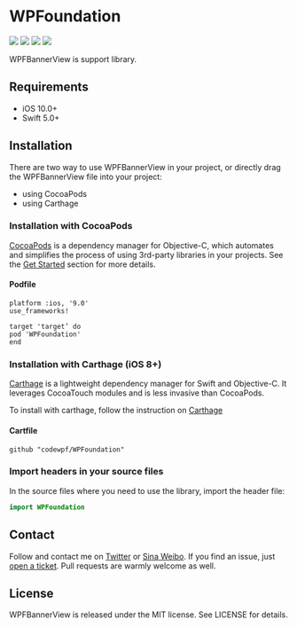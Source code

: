 # WPFoundation

<p align="left">
<a href="https://travis-ci.org/onevcat/Kingfisher"><img src="https://img.shields.io/travis/onevcat/Kingfisher/master.svg"></a>
<a href="https://github.com/Carthage/Carthage/"><img src="https://img.shields.io/badge/Carthage-compatible-4BC51D.svg?style=flat"></a>
<a href="http://onevcat.github.io/Kingfisher/"><img src="https://img.shields.io/cocoapods/v/Kingfisher.svg?style=flat"></a>
<a href="https://raw.githubusercontent.com/onevcat/Kingfisher/master/LICENSE"><img src="https://img.shields.io/cocoapods/l/Kingfisher.svg?style=flat"></a>
</p>

WPFBannerView is support library.

## Requirements
- iOS 10.0+
- Swift 5.0+

## Installation

There are two way to use WPFBannerView in your project, or directly drag the WPFBannerView file into your project:

- using CocoaPods
- using Carthage

### Installation with CocoaPods
[CocoaPods](http://cocoapods.org/) is a dependency manager for Objective-C, which automates and simplifies the process of using 3rd-party libraries in your projects. See the [Get Started](http://cocoapods.org/#get_started) section for more details.

#### Podfile
```
platform :ios, '9.0'
use_frameworks!

target 'target’ do
pod 'WPFoundation'
end
```

### Installation with Carthage (iOS 8+)

[Carthage](https://github.com/Carthage/Carthage) is a lightweight dependency manager for Swift and Objective-C. It leverages CocoaTouch modules and is less invasive than CocoaPods.

To install with carthage, follow the instruction on [Carthage](https://github.com/Carthage/Carthage)

#### Cartfile
```
github "codewpf/WPFoundation"
```

### Import headers in your source files

In the source files where you need to use the library, import the header file:

```swift
import WPFoundation
```

## Contact
Follow and contact me on [Twitter](https://twitter.com/Alex___0394) or [Sina Weibo](http://weibo.com/codewpf ). If you find an issue, just [open a ticket](https://github.com/codewpf/WPFoundation/issues/new). Pull requests are warmly welcome as well.

## License
WPFBannerView is released under the MIT license. See LICENSE for details.
